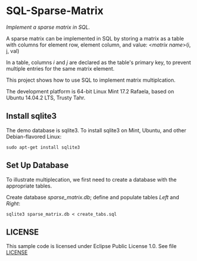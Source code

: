 # SQL-Sparse-Matrix
*Implement a sparse matrix in SQL.*

A sparse matrix can be implemented in SQL by storing a matrix as a table with columns for element row, element column, and value:
    <*matrix name*>(i, j, val)

In a table, columns *i* and *j* are declared as the table's primary key, to prevent multiple entries for the same matrix element.

This project shows how to use SQL to implement matrix multiplcation.

The development platform is 64-bit Linux Mint 17.2 Rafaela, based on Ubuntu  14.04.2 LTS, Trusty Tahr.

## Install sqlite3

The demo database is sqlite3. To install sqlite3 on Mint, Ubuntu, and other Debian-flavored Linux:
```
sudo apt-get install sqlite3
```

## Set Up Database

To illustrate multiplecation, we first need to create a database with the appropriate tables.

Create database *sparse_matrix.db*; define and populate tables *Left* and *Right*:
```
sqlite3 sparse_matrix.db < create_tabs.sql
```

## LICENSE
This sample code is licensed under Eclipse Public License 1.0.  See file [LICENSE](https://github.com/rstinejr/SQL-Sparse-Matrix/edit/master/LICENSE)
